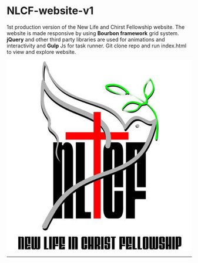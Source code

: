 # NLCF-website-v1

1st production version of the New Life and Chirst Fellowship website. The website is made responsive by using
**Bourbon framework** grid system. **jQuery** and other third party libraries are used for animations and interactivity and 
**Gulp** Js for task runner. Git clone repo and run index.html to view and explore website.

<img src="assets/img/main-header/logo.jpg"
alt="New life in Chirst logo" />

***
